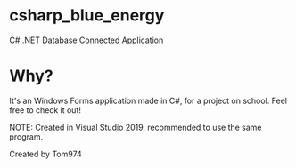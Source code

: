 # csharp_blue_energy
C# .NET Database Connected Application

# Why?

It's an Windows Forms application made in C#, for a project on school. Feel free to check it out! 


NOTE: Created in Visual Studio 2019, recommended to use the same program.

Created by Tom974
